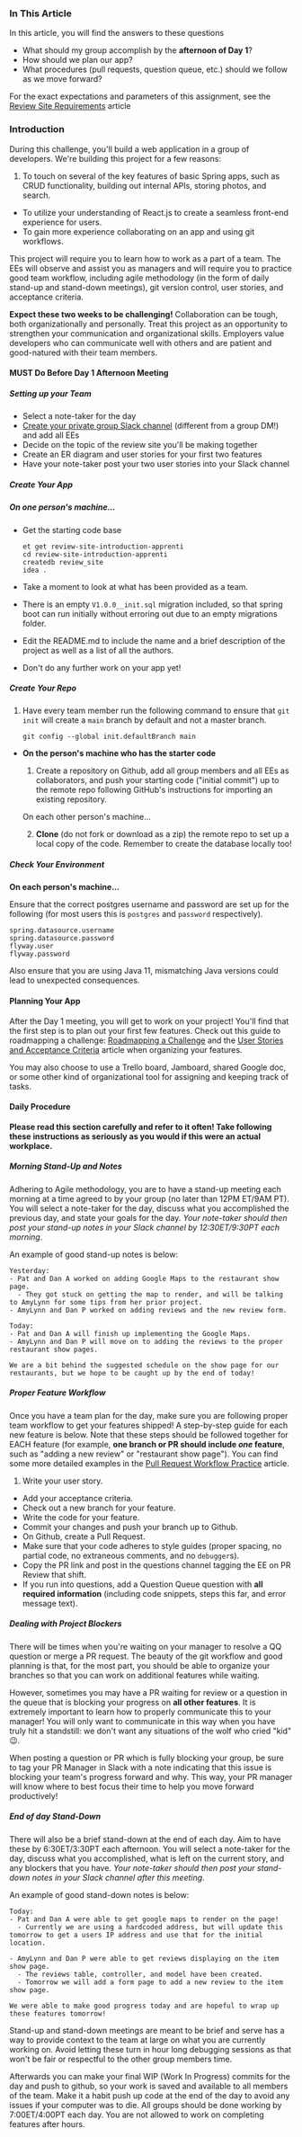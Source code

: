### In This Article

In this article, you will find the answers to these questions

- What should my group accomplish by the **afternoon of Day 1**?
- How should we plan our app?
- What procedures (pull requests, question queue, etc.) should we follow as we move forward?

For the exact expectations and parameters of this assignment, see the [Review Site Requirements](https://learn.launchacademy.com/lessons/review-site-apprenti) article

### Introduction

During this challenge, you'll build a web application in a group of developers. We're building this project for a few reasons:

1. To touch on several of the key features of basic Spring apps, such as CRUD functionality, building out internal APIs, storing photos, and search.

- To utilize your understanding of React.js to create a seamless front-end experience for users.
- To gain more experience collaborating on an app and using git workflows.

This project will require you to learn how to work as a part of a team. The EEs will observe and assist you as managers and will require you to practice good team workflow, including agile methodology (in the form of daily stand-up and stand-down meetings), git version control, user stories, and acceptance criteria.

**Expect these two weeks to be challenging!** Collaboration can be tough, both organizationally and personally. Treat this project as an opportunity to strengthen your communication and organizational skills. Employers value developers who can communicate well with others and are patient and good-natured with their team members.

#### MUST Do Before Day 1 Afternoon Meeting

##### Setting up your Team

- Select a note-taker for the day
- [Create your private group Slack channel](https://get.slack.help/hc/en-us/articles/201402297-Create-a-channel) (different from a group DM!) and add all EEs
- Decide on the topic of the review site you'll be making together
- Create an ER diagram and user stories for your first two features
- Have your note-taker post your two user stories into your Slack channel

##### Create Your App

##### **On one person's machine...**

- Get the starting code base

  ```no-highlight
  et get review-site-introduction-apprenti
  cd review-site-introduction-apprenti
  createdb review_site
  idea .
  ```

- Take a moment to look at what has been provided as a team.

- There is an empty `V1.0.0__init.sql` migration included, so that spring boot can run initially without erroring out due to an empty migrations folder.

- Edit the README.md to include the name and a brief description of the project as well as a list of all the authors.

- Don't do any further work on your app yet!

##### Create Your Repo

1. Have every team member run the following command to ensure that `git init` will create a `main` branch by default and not a master branch.

   ```no-highlight
   git config --global init.defaultBranch main
   ```

- **On the person's machine who has the starter code**

  1. Create a repository on Github, add all group members and all EEs as collaborators, and push your starting code ("initial commit") up to the remote repo following GitHub's instructions for importing an existing repository.

  On each other person's machine...

  2. **Clone** (do not fork or download as a zip) the remote repo to set up a local copy of the code. Remember to create the database locally too!

##### Check Your Environment

**On each person's machine...**

Ensure that the correct postgres username and password are set up for the following (for most users this is `postgres` and `password` respectively).

```
spring.datasource.username
spring.datasource.password
flyway.user
flyway.password
```

Also ensure that you are using Java 11, mismatching Java versions could lead to unexpected consequences.

#### Planning Your App

After the Day 1 meeting, you will get to work on your project! You'll find that the first step is to plan out your first few features. Check out this guide to roadmapping a challenge: [Roadmapping a Challenge](https://learn.launchacademy.com/lessons/roadmapping-a-challenge) and the [User Stories and Acceptance Criteria](https://learn.launchacademy.com/lessons/user-stories-and-acceptance-criteria) article when organizing your features.

You may also choose to use a Trello board, Jamboard, shared Google doc, or some other kind of organizational tool for assigning and keeping track of tasks.

#### Daily Procedure

**Please read this section carefully and refer to it often! Take following these instructions as seriously as you would if this were an actual workplace.**

##### Morning Stand-Up and Notes

Adhering to Agile methodology, you are to have a stand-up meeting each morning at a time agreed to by your group (no later than 12PM ET/9AM PT). You will select a note-taker for the day, discuss what you accomplished the previous day, and state your goals for the day. _Your note-taker should then post your stand-up notes in your Slack channel by 12:30ET/9:30PT each morning_.

An example of good stand-up notes is below:

```no-highlight
Yesterday:
- Pat and Dan A worked on adding Google Maps to the restaurant show page.
  - They got stuck on getting the map to render, and will be talking to AmyLynn for some tips from her prior project.
- AmyLynn and Dan P worked on adding reviews and the new review form.

Today:
- Pat and Dan A will finish up implementing the Google Maps.
- AmyLynn and Dan P will move on to adding the reviews to the proper restaurant show pages.

We are a bit behind the suggested schedule on the show page for our restaurants, but we hope to be caught up by the end of today!
```

##### Proper Feature Workflow

Once you have a team plan for the day, make sure you are following proper team workflow to get your features shipped! A step-by-step guide for each new feature is below. Note that these steps should be followed together for EACH feature (for example, **one branch or PR should include _one_ feature**, such as "adding a new review" or "restaurant show page"). You can find some more detailed examples in the [Pull Request Workflow Practice](https://learn.launchacademy.com/lessons/pull-request-workflow-practice-js) article.

1. Write your user story.

- Add your acceptance criteria.
- Check out a new branch for your feature.
- Write the code for your feature.
- Commit your changes and push your branch up to Github.
- On Github, create a Pull Request.
- Make sure that your code adheres to style guides (proper spacing, no partial code, no extraneous comments, and no `debugger`s).
- Copy the PR link and post in the questions channel tagging the EE on PR Review that shift.
- If you run into questions, add a Question Queue question with **all required information** (including code snippets, steps this far, and error message text).

##### Dealing with Project Blockers

There will be times when you're waiting on your manager to resolve a QQ question or merge a PR request. The beauty of the git workflow and good planning is that, for the most part, you should be able to organize your branches so that you can work on additional features while waiting.

However, sometimes you may have a PR waiting for review or a question in the queue that is blocking your progress on **all other features**. It is extremely important to learn how to properly communicate this to your manager! You will only want to communicate in this way when you have truly hit a standstill: we don't want any situations of the wolf who cried "kid" 😉.

When posting a question or PR which is fully blocking your group, be sure to tag your PR Manager in Slack with a note indicating that this issue is blocking your team's progress forward and why. This way, your PR manager will know where to best focus their time to help you move forward productively!

##### End of day Stand-Down

There will also be a brief stand-down at the end of each day. Aim to have these by 6:30ET/3:30PT each afternoon. You will select a note-taker for the day, discuss what you accomplished, what is left on the current story, and any blockers that you have. _Your note-taker should then post your stand-down notes in your Slack channel after this meeting_.

An example of good stand-down notes is below:

```no-highlight
Today:
- Pat and Dan A were able to get google maps to render on the page!
  - Currently we are using a hardcoded address, but will update this tomorrow to get a users IP address and use that for the initial location.

- AmyLynn and Dan P were able to get reviews displaying on the item show page.
  - The reviews table, controller, and model have been created.
  - Tomorrow we will add a form page to add a new review to the item show page.

We were able to make good progress today and are hopeful to wrap up these features tomorrow!
```

Stand-up and stand-down meetings are meant to be brief and serve has a way to provide context to the team at large on what you are currently working on. Avoid letting these turn in hour long debugging sessions as that won't be fair or respectful to the other group members time.

Afterwards you can make your final WIP (Work In Progress) commits for the day and push to github, so your work is saved and available to all members of the team. Make it a habit push up code at the end of the day to avoid any issues if your computer was to die. All groups should be done working by 7:00ET/4:00PT each day. You are not allowed to work on completing features after hours.
